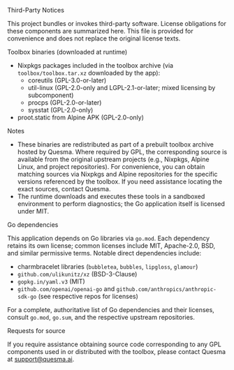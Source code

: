 Third-Party Notices

This project bundles or invokes third-party software. License obligations for these components are summarized here. This file is provided for convenience and does not replace the original license texts.

Toolbox binaries (downloaded at runtime)

- Nixpkgs packages included in the toolbox archive (via `toolbox/toolbox.tar.xz` downloaded by the app):
  - coreutils (GPL-3.0-or-later)
  - util-linux (GPL-2.0-only and LGPL-2.1-or-later; mixed licensing by subcomponent)
  - procps (GPL-2.0-or-later)
  - sysstat (GPL-2.0-only)
- proot.static from Alpine APK (GPL-2.0-only)

Notes

- These binaries are redistributed as part of a prebuilt toolbox archive hosted by Quesma. Where required by GPL, the corresponding source is available from the original upstream projects (e.g., Nixpkgs, Alpine Linux, and project repositories). For convenience, you can obtain matching sources via Nixpkgs and Alpine repositories for the specific versions referenced by the toolbox. If you need assistance locating the exact sources, contact Quesma.
- The runtime downloads and executes these tools in a sandboxed environment to perform diagnostics; the Go application itself is licensed under MIT.

Go dependencies

This application depends on Go libraries via `go.mod`. Each dependency retains its own license; common licenses include MIT, Apache-2.0, BSD, and similar permissive terms. Notable direct dependencies include:

- charmbracelet libraries (`bubbletea`, `bubbles`, `lipgloss`, `glamour`)
- `github.com/ulikunitz/xz` (BSD-3-Clause)
- `gopkg.in/yaml.v3` (MIT)
- `github.com/openai/openai-go` and `github.com/anthropics/anthropic-sdk-go` (see respective repos for licenses)

For a complete, authoritative list of Go dependencies and their licenses, consult `go.mod`, `go.sum`, and the respective upstream repositories.

Requests for source

If you require assistance obtaining source code corresponding to any GPL components used in or distributed with the toolbox, please contact Quesma at support@quesma.ai.


